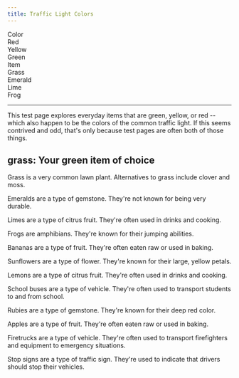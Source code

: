 ```yaml
---
title: Traffic Light Colors
---
```

<div id="markdoc-chooser">
  <div>
    <div class="markdoc-pref__container">
      <div class="markdoc-pref__label">Color</div>
      <div class="markdoc-pref__pill" data-pref-id="color" data-option-id="red">
        Red
      </div>
      <div
        class="markdoc-pref__pill"
        data-pref-id="color"
        data-option-id="yellow"
      >
        Yellow
      </div>
      <div
        class="markdoc-pref__pill selected"
        data-pref-id="color"
        data-option-id="green"
      >
        Green
      </div>
    </div>
    <div class="markdoc-pref__container">
      <div class="markdoc-pref__label">Item</div>
      <div
        class="markdoc-pref__pill selected"
        data-pref-id="item"
        data-option-id="grass"
      >
        Grass
      </div>
      <div
        class="markdoc-pref__pill"
        data-pref-id="item"
        data-option-id="emerald"
      >
        Emerald
      </div>
      <div class="markdoc-pref__pill" data-pref-id="item" data-option-id="lime">
        Lime
      </div>
      <div class="markdoc-pref__pill" data-pref-id="item" data-option-id="frog">
        Frog
      </div>
    </div>
    <hr />
  </div>
</div>
<div id="markdoc-content">
  <article>
    <p>
      This test page explores everyday items that are green, yellow, or red --
      which also happen to be the colors of the common traffic light. If this
      seems contrived and odd, that's only because test pages are often both of
      those things.
    </p>
    <h2>grass: Your green item of choice</h2>
    <div>
      <div>
        <p>
          Grass is a very common lawn plant. Alternatives to grass include
          clover and moss.
        </p>
      </div>
      <div class="markdoc__hidden">
        <p>
          Emeralds are a type of gemstone. They're not known for being very
          durable.
        </p>
      </div>
      <div class="markdoc__hidden">
        <p>
          Limes are a type of citrus fruit. They're often used in drinks and
          cooking.
        </p>
      </div>
      <div class="markdoc__hidden">
        <p>Frogs are amphibians. They're known for their jumping abilities.</p>
      </div>
    </div>
    <div class="markdoc__hidden">
      <div class="markdoc__hidden">
        <p>
          Bananas are a type of fruit. They're often eaten raw or used in
          baking.
        </p>
      </div>
      <div class="markdoc__hidden">
        <p>
          Sunflowers are a type of flower. They're known for their large, yellow
          petals.
        </p>
      </div>
      <div class="markdoc__hidden">
        <p>
          Lemons are a type of citrus fruit. They're often used in drinks and
          cooking.
        </p>
      </div>
      <div class="markdoc__hidden">
        <p>
          School buses are a type of vehicle. They're often used to transport
          students to and from school.
        </p>
      </div>
    </div>
    <div class="markdoc__hidden">
      <div class="markdoc__hidden">
        <p>
          Rubies are a type of gemstone. They're known for their deep red color.
        </p>
      </div>
      <div class="markdoc__hidden">
        <p>
          Apples are a type of fruit. They're often eaten raw or used in baking.
        </p>
      </div>
      <div class="markdoc__hidden">
        <p>
          Firetrucks are a type of vehicle. They're often used to transport
          firefighters and equipment to emergency situations.
        </p>
      </div>
      <div class="markdoc__hidden">
        <p>
          Stop signs are a type of traffic sign. They're used to indicate that
          drivers should stop their vehicles.
        </p>
      </div>
    </div>
  </article>
</div>
<script>
  let selectedValsByPrefId = {
    color: "green",
    item: "grass",
  };
  const renderableTree = {
    $$mdtype: "Tag",
    name: "article",
    attributes: {},
    children: [
      {
        $$mdtype: "Tag",
        name: "p",
        attributes: {},
        children: [
          "This test page explores everyday items that are green, yellow, or red -- which also happen to be the colors of the common traffic light. If this seems contrived and odd, that's only because test pages are often both of those things.",
        ],
      },
      {
        $$mdtype: "Tag",
        name: "h2",
        attributes: {},
        children: [
          {
            $$mdtype: "Variable",
            path: ["item"],
            value: "grass",
          },
          ": Your ",
          {
            $$mdtype: "Variable",
            path: ["color"],
            value: "green",
          },
          " item of choice",
        ],
      },
      {
        $$mdtype: "Tag",
        name: "div",
        if: {
          $$mdtype: "Function",
          name: "equals",
          value: true,
          parameters: {
            0: {
              $$mdtype: "Variable",
              path: ["color"],
              value: "green",
            },
            1: "green",
          },
        },
        attributes: {
          display: "true",
        },
        children: [
          {
            $$mdtype: "Tag",
            name: "div",
            if: {
              $$mdtype: "Function",
              name: "equals",
              value: true,
              parameters: {
                0: {
                  $$mdtype: "Variable",
                  path: ["item"],
                  value: "grass",
                },
                1: "grass",
              },
            },
            attributes: {
              display: "true",
            },
            children: [
              {
                $$mdtype: "Tag",
                name: "p",
                attributes: {},
                children: [
                  "Grass is a very common lawn plant. Alternatives to grass include clover and moss.",
                ],
              },
            ],
          },
          {
            $$mdtype: "Tag",
            name: "div",
            if: {
              $$mdtype: "Function",
              name: "equals",
              value: false,
              parameters: {
                0: {
                  $$mdtype: "Variable",
                  path: ["item"],
                  value: "grass",
                },
                1: "emerald",
              },
            },
            attributes: {
              display: "false",
            },
            children: [
              {
                $$mdtype: "Tag",
                name: "p",
                attributes: {},
                children: [
                  "Emeralds are a type of gemstone. They're not known for being very durable.",
                ],
              },
            ],
          },
          {
            $$mdtype: "Tag",
            name: "div",
            if: {
              $$mdtype: "Function",
              name: "equals",
              value: false,
              parameters: {
                0: {
                  $$mdtype: "Variable",
                  path: ["item"],
                  value: "grass",
                },
                1: "lime",
              },
            },
            attributes: {
              display: "false",
            },
            children: [
              {
                $$mdtype: "Tag",
                name: "p",
                attributes: {},
                children: [
                  "Limes are a type of citrus fruit. They're often used in drinks and cooking.",
                ],
              },
            ],
          },
          {
            $$mdtype: "Tag",
            name: "div",
            if: {
              $$mdtype: "Function",
              name: "equals",
              value: false,
              parameters: {
                0: {
                  $$mdtype: "Variable",
                  path: ["item"],
                  value: "grass",
                },
                1: "frog",
              },
            },
            attributes: {
              display: "false",
            },
            children: [
              {
                $$mdtype: "Tag",
                name: "p",
                attributes: {},
                children: [
                  "Frogs are amphibians. They're known for their jumping abilities.",
                ],
              },
            ],
          },
        ],
      },
      {
        $$mdtype: "Tag",
        name: "div",
        if: {
          $$mdtype: "Function",
          name: "equals",
          value: false,
          parameters: {
            0: {
              $$mdtype: "Variable",
              path: ["color"],
              value: "green",
            },
            1: "yellow",
          },
        },
        attributes: {
          display: "false",
        },
        children: [
          {
            $$mdtype: "Tag",
            name: "div",
            if: {
              $$mdtype: "Function",
              name: "equals",
              value: false,
              parameters: {
                0: {
                  $$mdtype: "Variable",
                  path: ["item"],
                  value: "grass",
                },
                1: "banana",
              },
            },
            attributes: {
              display: "false",
            },
            children: [
              {
                $$mdtype: "Tag",
                name: "p",
                attributes: {},
                children: [
                  "Bananas are a type of fruit. They're often eaten raw or used in baking.",
                ],
              },
            ],
          },
          {
            $$mdtype: "Tag",
            name: "div",
            if: {
              $$mdtype: "Function",
              name: "equals",
              value: false,
              parameters: {
                0: {
                  $$mdtype: "Variable",
                  path: ["item"],
                  value: "grass",
                },
                1: "sunflower",
              },
            },
            attributes: {
              display: "false",
            },
            children: [
              {
                $$mdtype: "Tag",
                name: "p",
                attributes: {},
                children: [
                  "Sunflowers are a type of flower. They're known for their large, yellow petals.",
                ],
              },
            ],
          },
          {
            $$mdtype: "Tag",
            name: "div",
            if: {
              $$mdtype: "Function",
              name: "equals",
              value: false,
              parameters: {
                0: {
                  $$mdtype: "Variable",
                  path: ["item"],
                  value: "grass",
                },
                1: "lemon",
              },
            },
            attributes: {
              display: "false",
            },
            children: [
              {
                $$mdtype: "Tag",
                name: "p",
                attributes: {},
                children: [
                  "Lemons are a type of citrus fruit. They're often used in drinks and cooking.",
                ],
              },
            ],
          },
          {
            $$mdtype: "Tag",
            name: "div",
            if: {
              $$mdtype: "Function",
              name: "equals",
              value: false,
              parameters: {
                0: {
                  $$mdtype: "Variable",
                  path: ["item"],
                  value: "grass",
                },
                1: "school_bus",
              },
            },
            attributes: {
              display: "false",
            },
            children: [
              {
                $$mdtype: "Tag",
                name: "p",
                attributes: {},
                children: [
                  "School buses are a type of vehicle. They're often used to transport students to and from school.",
                ],
              },
            ],
          },
        ],
      },
      {
        $$mdtype: "Tag",
        name: "div",
        if: {
          $$mdtype: "Function",
          name: "equals",
          value: false,
          parameters: {
            0: {
              $$mdtype: "Variable",
              path: ["color"],
              value: "green",
            },
            1: "red",
          },
        },
        attributes: {
          display: "false",
        },
        children: [
          {
            $$mdtype: "Tag",
            name: "div",
            if: {
              $$mdtype: "Function",
              name: "equals",
              value: false,
              parameters: {
                0: {
                  $$mdtype: "Variable",
                  path: ["item"],
                  value: "grass",
                },
                1: "ruby",
              },
            },
            attributes: {
              display: "false",
            },
            children: [
              {
                $$mdtype: "Tag",
                name: "p",
                attributes: {},
                children: [
                  "Rubies are a type of gemstone. They're known for their deep red color.",
                ],
              },
            ],
          },
          {
            $$mdtype: "Tag",
            name: "div",
            if: {
              $$mdtype: "Function",
              name: "equals",
              value: false,
              parameters: {
                0: {
                  $$mdtype: "Variable",
                  path: ["item"],
                  value: "grass",
                },
                1: "apple",
              },
            },
            attributes: {
              display: "false",
            },
            children: [
              {
                $$mdtype: "Tag",
                name: "p",
                attributes: {},
                children: [
                  "Apples are a type of fruit. They're often eaten raw or used in baking.",
                ],
              },
            ],
          },
          {
            $$mdtype: "Tag",
            name: "div",
            if: {
              $$mdtype: "Function",
              name: "equals",
              value: false,
              parameters: {
                0: {
                  $$mdtype: "Variable",
                  path: ["item"],
                  value: "grass",
                },
                1: "firetruck",
              },
            },
            attributes: {
              display: "false",
            },
            children: [
              {
                $$mdtype: "Tag",
                name: "p",
                attributes: {},
                children: [
                  "Firetrucks are a type of vehicle. They're often used to transport firefighters and equipment to emergency situations.",
                ],
              },
            ],
          },
          {
            $$mdtype: "Tag",
            name: "div",
            if: {
              $$mdtype: "Function",
              name: "equals",
              value: false,
              parameters: {
                0: {
                  $$mdtype: "Variable",
                  path: ["item"],
                  value: "grass",
                },
                1: "stop_sign",
              },
            },
            attributes: {
              display: "false",
            },
            children: [
              {
                $$mdtype: "Tag",
                name: "p",
                attributes: {},
                children: [
                  "Stop signs are a type of traffic sign. They're used to indicate that drivers should stop their vehicles.",
                ],
              },
            ],
          },
        ],
      },
    ],
  };
  const pagePrefsConfig = [
    {
      display_name: "Color",
      identifier: "color",
      options_source: "traffic_light_color_options",
    },
    {
      display_name: "Item",
      identifier: "item",
      options_source: "<COLOR>_item_options",
    },
  ];
  const prefOptionsConfig = {
    traffic_light_color_options: [
      {
        display_name: "Red",
        identifier: "red",
      },
      {
        display_name: "Yellow",
        identifier: "yellow",
      },
      {
        display_name: "Green",
        default: true,
        identifier: "green",
      },
    ],
    red_item_options: [
      {
        display_name: "Ruby",
        identifier: "ruby",
      },
      {
        display_name: "Apple",
        default: true,
        identifier: "apple",
      },
      {
        display_name: "Firetruck",
        identifier: "firetruck",
      },
      {
        display_name: "Stop sign",
        identifier: "stop_sign",
      },
    ],
    yellow_item_options: [
      {
        display_name: "Banana",
        default: true,
        identifier: "banana",
      },
      {
        display_name: "Sunflower",
        identifier: "sunflower",
      },
      {
        display_name: "Lemon",
        identifier: "lemon",
      },
      {
        display_name: "School bus",
        identifier: "school_bus",
      },
    ],
    green_item_options: [
      {
        display_name: "Grass",
        default: true,
        identifier: "grass",
      },
      {
        display_name: "Emerald",
        identifier: "emerald",
      },
      {
        display_name: "Lime",
        identifier: "lime",
      },
      {
        display_name: "Frog",
        identifier: "frog",
      },
    ],
  };
  clientRenderer.initialize({
    pagePrefsConfig,
    prefOptionsConfig,
    selectedValsByPrefId,
    renderableTree,
  });
</script>
